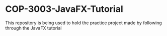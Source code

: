 # COP-3003-JavaFX-Tutorial
This repository is being used to hold the practice project made by following through the JavaFX tutorial
